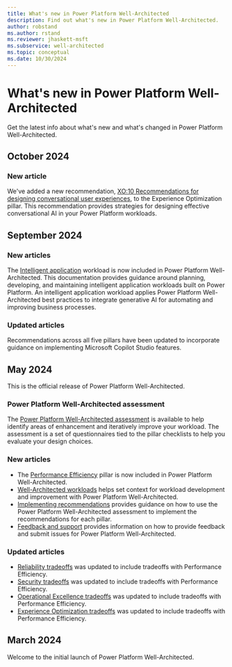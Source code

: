 ```yaml
---
title: What's new in Power Platform Well-Architected
description: Find out what's new in Power Platform Well-Architected.
author: robstand
ms.author: rstand
ms.reviewer: jhaskett-msft
ms.subservice: well-architected
ms.topic: conceptual
ms.date: 10/30/2024
---
```


# What's new in Power Platform Well-Architected

Get the latest info about what's new and what's changed in Power Platform Well-Architected.

## October 2024

### New article

We've added a new recommendation, [XO:10 Recommendations for designing conversational user experiences](./experience-optimization/conversation-design.md), to the Experience Optimization pillar. This recommendation provides strategies for designing effective conversational AI in your Power Platform workloads.

## September 2024

### New articles

The [Intelligent application](./intelligent-application/index.yml) workload is now included in Power Platform Well-Architected. This documentation provides guidance around planning, developing, and maintaining intelligent application workloads built on Power Platform. An intelligent application workload applies Power Platform Well-Architected best practices to integrate generative AI for automating and improving business processes.

### Updated articles

Recommendations across all five pillars have been updated to incorporate guidance on implementing Microsoft Copilot Studio features.

## May 2024

This is the official release of Power Platform Well-Architected.

### Power Platform Well-Architected assessment

The [Power Platform Well-Architected assessment](https://aka.ms/powa/assessment) is available to help identify areas of enhancement and iteratively improve your workload. The assessment is a set of questionnaires tied to the pillar checklists to help you evaluate your design choices.

### New articles

- The [Performance Efficiency](./performance-efficiency/index.yml) pillar is now included in Power Platform Well-Architected.
- [Well-Architected workloads](workloads.md) helps set context for workload development and improvement with Power Platform Well-Architected.
- [Implementing recommendations](implementing-recommendations.md) provides guidance on how to use the Power Platform Well-Architected assessment to implement the recommendations for each pillar.
- [Feedback and support](feedback-support.md) provides information on how to provide feedback and submit issues for Power Platform Well-Architected.

### Updated articles

- [Reliability tradeoffs](./reliability/tradeoffs.md) was updated to include tradeoffs with Performance Efficiency.
- [Security tradeoffs](./security/tradeoffs.md) was updated to include tradeoffs with Performance Efficiency.
- [Operational Excellence tradeoffs](./operational-excellence/tradeoffs.md) was updated to include tradeoffs with Performance Efficiency.
- [Experience Optimization tradeoffs](./experience-optimization/tradeoffs.md) was updated to include tradeoffs with Performance Efficiency.

## March 2024

Welcome to the initial launch of Power Platform Well-Architected.
